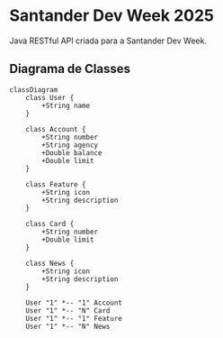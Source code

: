 # Santander Dev Week 2025
Java RESTful API criada para a Santander Dev Week. 

## Diagrama de Classes

```mermaid
classDiagram
    class User {
        +String name
    }

    class Account {
        +String number
        +String agency
        +Double balance
        +Double limit
    }

    class Feature {
        +String icon
        +String description
    }

    class Card {
        +String number
        +Double limit
    }

    class News {
        +String icon
        +String description
    }

    User "1" *-- "1" Account
    User "1" *-- "N" Card 
    User "1" *-- "1" Feature 
    User "1" *-- "N" News 
```
